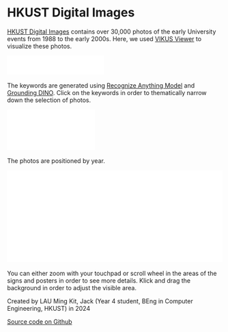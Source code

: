 # HKUST Digital Images

[HKUST Digital Images](https://digitalimages.hkust.edu.hk/) contains over 30,000 photos of the early University events from 1988 to the early 2000s. Here, we used [VIKUS Viewer](https://github.com/cpietsch/vikus-viewer) to visualize these photos.

![tags](../img/infobar_tags_b.svg)

The keywords are generated using [Recognize Anything Model](https://github.com/xinyu1205/recognize-anything) and [Grounding DINO](https://github.com/IDEA-Research/GroundingDINO). Click on the keywords in order to thematically narrow down the selection of photos.

![time](../img/infobar_time_b.svg)

The photos are positioned by year.

![time](../img/infobar_scroll_b.svg)

You can either zoom with your touchpad or scroll wheel in the areas of the signs and posters in order to see more details. Klick and drag the background in order to adjust the visible area.


Created by LAU Ming Kit, Jack (Year 4 student, BEng in Computer Engineering, HKUST) in 2024

[Source code on Github](https://github.com/hkust-lib-ds/P002-PUBLIC_ObjectDetection-ImageTagging)